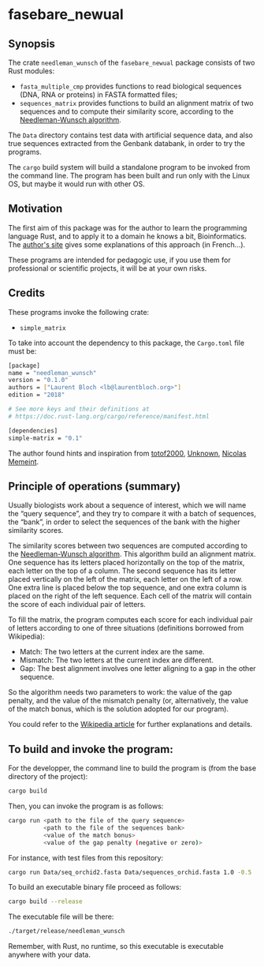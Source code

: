 # fasebare_newual

## Synopsis

The crate `needleman_wunsch` of the `fasebare_newual` package consists of two Rust modules:

* `fasta_multiple_cmp` provides functions to read biological sequences (DNA, RNA or proteins) in FASTA formatted files;
* `sequences_matrix` provides functions to build an alignment matrix of two sequences and to compute their similarity score, according to the [Needleman-Wunsch algorithm](https://en.wikipedia.org/wiki/Needleman%E2%80%93Wunsch_algorithm).

The `Data` directory contains test data with artificial sequence data, and also true sequences extracted from the Genbank databank, in order to try the programs.

The `cargo` build system will build a standalone program to be invoked from the command line. The program has been built and run only with the Linux OS, but maybe it would run with other OS.

## Motivation

The first aim of this package was for the author to learn the programming language Rust, and to apply it to a domain he knows a bit, Bioinformatics. The [author's site](https://laurentbloch.net/MySpip3/-Rust-) gives some explanations of this approach (in French...).

These programs are intended for pedagogic use, if you use them for professional or scientific projects, it will be at your own risks.

## Credits

These programs invoke the following crate:

* `simple_matrix`

To take into account the dependency to this package, the `Cargo.toml` file must be:

```bash
[package]
name = "needleman_wunsch"
version = "0.1.0"
authors = ["Laurent Bloch <lb@laurentbloch.org>"]
edition = "2018"

# See more keys and their definitions at
# https://doc.rust-lang.org/cargo/reference/manifest.html

[dependencies]
simple-matrix = "0.1"
```

The author found hints and inspiration from [totof2000](https://linuxfr.org/forums/programmationautre/posts/rust-lire-des-donnees-de-type-i8-depuis-un-fichier), [Unknown](https://www.it-swarm-fr.com/fr/file-io/quelle-est-la-maniere-de-facto-de-lire-et-decrire-des-fichiers-dans-rust-1.x/1054845808/), [Nicolas Memeint](https://docs.rs/simple-matrix/0.1.2/simple_matrix/).

## Principle of operations (summary)

Usually biologists work about a sequence of interest, which we will name the “query sequence”, and they try to compare it with a batch of sequences, the “bank”, in order to select the sequences of the bank with the higher similarity scores.

The similarity scores between two sequences are computed according to the [Needleman-Wunsch algorithm](https://en.wikipedia.org/wiki/Needleman%E2%80%93Wunsch_algorithm). This algorithm build an alignment matrix. One sequence has its letters placed horizontally on the top of the matrix, each letter on the top of a column. The second sequence has its letter placed vertically on the left of the matrix, each letter on the left of a row. One extra line is placed below the top sequence, and one extra column is placed on the right of the left sequence. Each cell of the matrix will contain the score of  each individual pair of letters.

To fill the matrix, the program computes each score for each individual pair of letters according to one of three situations (definitions borrowed from Wikipedia):

* Match: The two letters at the current index are the same.
* Mismatch: The two letters at the current index are different.
* Gap: The best alignment involves one letter aligning to a gap in the other sequence.

So the algorithm needs two parameters to work: the value of the gap penalty, and the value of the mismatch penalty (or, alternatively, the value of the match bonus, which is the solution adopted for our program).

You could refer to the [Wikipedia article](https://en.wikipedia.org/wiki/Needleman%E2%80%93Wunsch_algorithm) for further explanations and details.

## To build and invoke the program:

For the developper, the command line to build the program is (from the base directory of the project):

```bash
cargo build
```

Then, you can invoke the program is as follows:

```bash
cargo run <path to the file of the query sequence>
          <path to the file of the sequences bank>
          <value of the match bonus>
          <value of the gap penalty (negative or zero)>
```
For instance, with test files from this repository:

```bash
cargo run Data/seq_orchid2.fasta Data/sequences_orchid.fasta 1.0 -0.5
```

To build an executable binary file proceed as follows:

```bash
cargo build --release
```

The executable file will be there:

```bash
./target/release/needleman_wunsch
```

Remember, with Rust, no runtime, so this executable is executable anywhere with your data.
